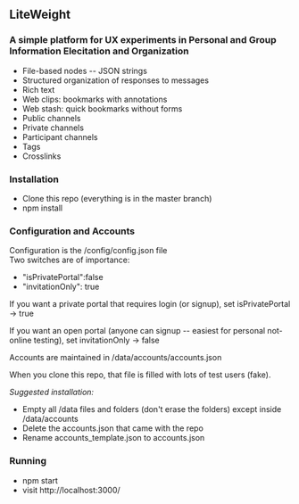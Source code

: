 ## LiteWeight
### A simple platform for UX experiments in Personal and Group Information Elecitation and Organization

* File-based nodes -- JSON strings
* Structured organization of responses to messages
* Rich text
* Web clips: bookmarks with annotations
* Web stash: quick bookmarks without forms
* Public channels
* Private channels
* Participant channels
* Tags
* Crosslinks

### Installation

* Clone this repo (everything is in the master branch)
* npm install

### Configuration and Accounts

Configuration is the /config/config.json file<br/>
Two switches are of importance:

* "isPrivatePortal":false
* "invitationOnly": true

If you want a private portal that requires login (or signup), set isPrivatePortal -> true

If you want an open portal (anyone can signup -- easiest for personal not-online testing), set invitationOnly -> false

Accounts are maintained in /data/accounts/accounts.json

When you clone this repo, that file is filled with lots of test users (fake).

*Suggested installation:*<br/>
* Empty all /data files and folders (don't erase the folders) except inside /data/accounts
* Delete the accounts.json that came with the repo
* Rename accounts_template.json to accounts.json

### Running
* npm start
* visit http://localhost:3000/

